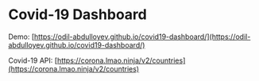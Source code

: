# Covid-19 Dashboard

Demo: [https://odil-abdulloyev.github.io/covid19-dashboard/](https://odil-abdulloyev.github.io/covid19-dashboard/)

Covid-19 API: [https://corona.lmao.ninja/v2/countries](https://corona.lmao.ninja/v2/countries)
